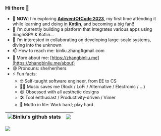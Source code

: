 ### Hi there 👋

- 🌱 **NOW**: I’m exploring **[AdeventOfCode 2023](https://adventofcode.com/2023/)**, my first time attending it while learning and doing [in **Kotlin**](https://github.com/cool4zbl/advent-of-code), and becoming a big fan!!
- 🔭 I’m currently building a platform that integrates various apps using SingleSPA & Kotlin...
- 👯 I’m interested in collaborating on developing large-scale systems, diving into the unknown
- 📫 How to reach me: binliu.zhang#gmail.com
- 🤠 More about me: [https://zhangbinliu.me](https://zhangbinliu.me/about)
- 😄 Pronouns: she/her/hers
- ⚡ Fun facts: 
  - 🤓 Self-taught software engineer, from EE to CS
  - 👩‍🎤 Music saves me (Rock / LoFi / Alternative / Electronic / ...)
  - 😌 Obsessed with all aesthetic designs
  - 🛠 Tool enthusiast / Productivity-driven / Vimer
  - 💪 Motto in life: Work hard; play hard.
 
| <img align="center" src="https://github-readme-stats.vercel.app/api?username=cool4zbl&show_icons=true&&theme=buefy&hide_border=true" alt="Binliu's github stats" /> |<img align="center" src="https://github-readme-stats.vercel.app/api/top-langs/?username=cool4zbl&layout=compact&theme=buefy&hide_border=true" /> |
| ------------- | ------------- |


![](https://komarev.com/ghpvc/?username=cool4zbl&style=flat-square)


<!--
**cool4zbl/cool4zbl** is a ✨ _special_ ✨ repository because its `README.md` (this file) appears on your GitHub profile.

Here are some ideas to get you started:

- 🔭 I’m currently working on ...
- 🌱 I’m currently learning ...
- 👯 I’m looking to collaborate on ...
- 🤔 I’m looking for help with ...
- 💬 Ask me about ...
- 📫 How to reach me: ...
- 😄 Pronouns: ...
- ⚡ Fun fact: ...
-->
